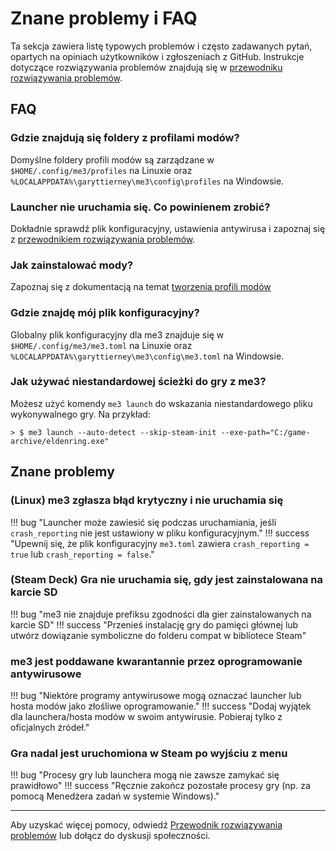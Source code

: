 # Znane problemy i FAQ

Ta sekcja zawiera listę typowych problemów i często zadawanych pytań, opartych na opiniach użytkowników i zgłoszeniach z GitHub. Instrukcje dotyczące rozwiązywania problemów znajdują się w [przewodniku rozwiązywania problemów](troubleshooting.md).

## FAQ

### Gdzie znajdują się foldery z profilami modów?

Domyślne foldery profili modów są zarządzane w `$HOME/.config/me3/profiles` na Linuxie oraz `%LOCALAPPDATA%\garyttierney\me3\config\profiles` na Windowsie.

### Launcher nie uruchamia się. Co powinienem zrobić?

Dokładnie sprawdź plik konfiguracyjny, ustawienia antywirusa i zapoznaj się z [przewodnikiem rozwiązywania problemów](troubleshooting.md).

### Jak zainstalować mody?

Zapoznaj się z dokumentacją na temat [tworzenia profili modów](./creating-mod-profiles.md)

### Gdzie znajdę mój plik konfiguracyjny?

Globalny plik konfiguracyjny dla me3 znajduje się w `$HOME/.config/me3/me3.toml` na Linuxie oraz `%LOCALAPPDATA%\garyttierney\me3\config\me3.toml` na Windowsie.

### Jak używać niestandardowej ścieżki do gry z me3?

Możesz użyć komendy `me3 launch` do wskazania niestandardowego pliku wykonywalnego gry. Na przykład:

```shell
> $ me3 launch --auto-detect --skip-steam-init --exe-path="C:/game-archive/eldenring.exe"
```

## Znane problemy

### (Linux) me3 zgłasza błąd krytyczny i nie uruchamia się

!!! bug "Launcher może zawiesić się podczas uruchamiania, jeśli `crash_reporting` nie jest ustawiony w pliku konfiguracyjnym."
    !!! success "Upewnij się, że plik konfiguracyjny `me3.toml` zawiera `crash_reporting = true` lub `crash_reporting = false`."

### (Steam Deck) Gra nie uruchamia się, gdy jest zainstalowana na karcie SD

!!! bug "me3 nie znajduje prefiksu zgodności dla gier zainstalowanych na karcie SD"
    !!! success "Przenieś instalację gry do pamięci głównej lub utwórz dowiązanie symboliczne do folderu compat w bibliotece Steam"

### me3 jest poddawane kwarantannie przez oprogramowanie antywirusowe

!!! bug "Niektóre programy antywirusowe mogą oznaczać launcher lub hosta modów jako złośliwe oprogramowanie."
    !!! success "Dodaj wyjątek dla launchera/hosta modów w swoim antywirusie. Pobieraj tylko z oficjalnych źródeł."

### Gra nadal jest uruchomiona w Steam po wyjściu z menu

!!! bug "Procesy gry lub launchera mogą nie zawsze zamykać się prawidłowo"
    !!! success "Ręcznie zakończ pozostałe procesy gry (np. za pomocą Menedżera zadań w systemie Windows)."

---

Aby uzyskać więcej pomocy, odwiedź [Przewodnik rozwiązywania problemów](troubleshooting.md) lub dołącz do dyskusji społeczności.
